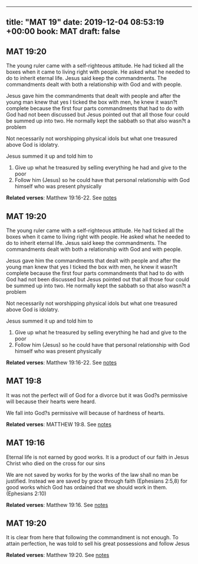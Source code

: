
---
title: "MAT 19"
date: 2019-12-04 08:53:19 +00:00
book: MAT
draft: false
---

## MAT 19:20

The young ruler came with a self-righteous attitude. He had ticked all the boxes when it came to living right with people. He asked what he needed to do to inherit eternal life. Jesus said keep the commandments. The commandments dealt with both a relationship with God and with people.

Jesus gave him the commandments that dealt with people and after the young man knew that yes I ticked the box with men, he knew it wasn?t complete because the first four parts  commandments that had to do with God had not been discussed but Jesus pointed out that all those four could be summed up into two. He normally kept the sabbath so that also wasn?t a problem

Not necessarily not worshipping physical idols but what one treasured above God is idolatry.

Jesus summed it up and told him to 
1. Give up what he treasured by selling everything he had and give to the poor
2. Follow him (Jesus) so he could have that personal relationship with God himself who was present physically

**Related verses**: Matthew 19:16-22. See [notes](https://my.bible.com/notes/3311856347519902331)


## MAT 19:20

The young ruler came with a self-righteous attitude. He had ticked all the boxes when it came to living right with people. He asked what he needed to do to inherit eternal life. Jesus said keep the commandments. The commandments dealt with both a relationship with God and with people.

Jesus gave him the commandments that dealt with people and after the young man knew that yes I ticked the box with men, he knew it wasn?t complete because the first four parts  commandments that had to do with God had not been discussed but Jesus pointed out that all those four could be summed up into two. He normally kept the sabbath so that also wasn?t a problem

Not necessarily not worshipping physical idols but what one treasured above God is idolatry.

Jesus summed it up and told him to 
1. Give up what he treasured by selling everything he had and give to the poor
2. Follow him (Jesus) so he could have that personal relationship with God himself who was present physically

**Related verses**: Matthew 19:16-22. See [notes](https://my.bible.com/notes/3311856347696063101)


## MAT 19:8

It was not the perfect will of God for a divorce but it was God?s permissive will because their hearts were heard.

We fall into God?s permissive will because of hardness of hearts.

**Related verses**: MATTHEW 19:8. See [notes](https://my.bible.com/notes/2846488838259073162)


## MAT 19:16

Eternal life is not earned by good works. It is a product of our faith in Jesus Christ who died on the cross for our sins

We are not saved by works for by the works of the law shall no man be justified. Instead we are saved by grace through faith (Ephesians 2:5,8) for good works which God has ordained that we should work in them. (Ephesians 2:10)

**Related verses**: Matthew 19:16. See [notes](https://my.bible.com/notes/2496358740988256654)


## MAT 19:20

It is clear from here that following the commandment is not enough. To attain perfection, he was told to sell his great possessions and follow Jesus

**Related verses**: Matthew 19:20. See [notes](https://my.bible.com/notes/2451850262219580050)

